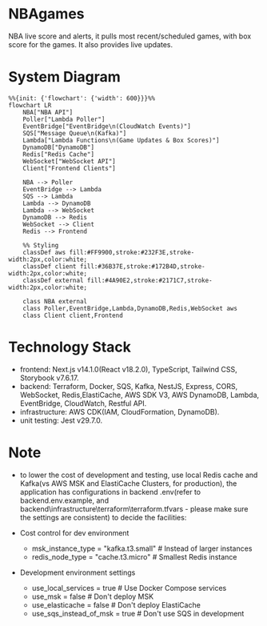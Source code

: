 # NBAgames
NBA live score and alerts, it pulls most recent/scheduled games, with box score for the games. It also provides live updates.

# System Diagram
```mermaid
%%{init: {'flowchart': {'width': 600}}}%%
flowchart LR
    NBA["NBA API"]
    Poller["Lambda Poller"]
    EventBridge["EventBridge\n(CloudWatch Events)"]
    SQS["Message Queue\n(Kafka)"]
    Lambda["Lambda Functions\n(Game Updates & Box Scores)"]
    DynamoDB["DynamoDB"]
    Redis["Redis Cache"]
    WebSocket["WebSocket API"]
    Client["Frontend Clients"]

    NBA --> Poller
    EventBridge --> Lambda
    SQS --> Lambda
    Lambda --> DynamoDB
    Lambda --> WebSocket
    DynamoDB --> Redis
    WebSocket --> Client
    Redis --> Frontend 

    %% Styling
    classDef aws fill:#FF9900,stroke:#232F3E,stroke-width:2px,color:white;
    classDef client fill:#36B37E,stroke:#172B4D,stroke-width:2px,color:white;
    classDef external fill:#4A90E2,stroke:#2171C7,stroke-width:2px,color:white;

    class NBA external
    class Poller,EventBridge,Lambda,DynamoDB,Redis,WebSocket aws
    class Client client,Frontend
```

# Technology Stack
 - frontend:  Next.js v14.1.0(React v18.2.0), TypeScript, Tailwind CSS, Storybook v7.6.17.
 - backend: Terraform, Docker, SQS, Kafka, NestJS, Express, CORS, WebSocket, Redis,ElastiCache, AWS SDK V3, AWS DynamoDB, Lambda, EventBridge, CloudWatch, Restful API.
 - infrastructure: AWS CDK(IAM, CloudFormation, DynamoDB).
 - unit testing: Jest v29.7.0.

# Note
 - to lower the cost of development and testing, use local Redis cache and Kafka(vs AWS MSK and ElastiCache Clusters, for production), the application has configurations in backend .env(refer to backend\.env.example, and backend\infrastructure\terraform\terraform.tfvars - please make sure the settings are consistent) to decide the facilities:
  - Cost control for dev environment
    * msk_instance_type = "kafka.t3.small"      # Instead of larger instances
    * redis_node_type = "cache.t3.micro"        # Smallest Redis instance

  - Development environment settings
    * use_local_services = true    # Use Docker Compose services
    * use_msk = false             # Don't deploy MSK
    * use_elasticache = false     # Don't deploy ElastiCache
    * use_sqs_instead_of_msk = true  # Don't use SQS in development
